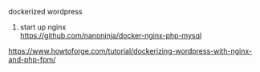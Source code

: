 dockerized wordpress

1. start up nginx    
  https://github.com/nanoninja/docker-nginx-php-mysql

  https://www.howtoforge.com/tutorial/dockerizing-wordpress-with-nginx-and-php-fpm/
